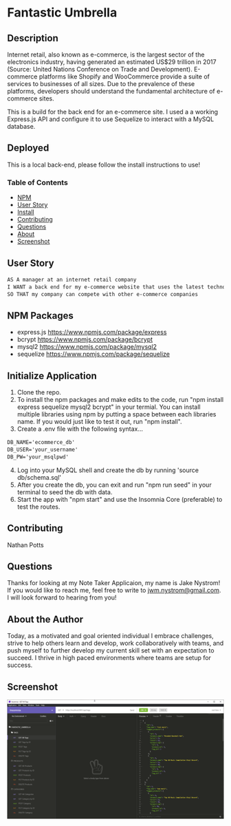 # Fantastic Umbrella

## Description

Internet retail, also known as e-commerce, is the largest sector of the electronics industry, having generated an estimated US$29 trillion in 2017 (Source: United Nations Conference on Trade and Development). E-commerce platforms like Shopify and WooCommerce provide a suite of services to businesses of all sizes. Due to the prevalence of these platforms, developers should understand the fundamental architecture of e-commerce sites.

This is a build for the back end for an e-commerce site. I used a a working Express.js API and configure it to use Sequelize to interact with a MySQL database.

## Deployed

This is a local back-end, please follow the install instructions to use!

### Table of Contents

- [NPM](#npm)
- [User Story](#user)
- [Install](#initialize)
- [Contributing](#contributing)
- [Questions](#questions)
- [About](#about)
- [Screenshot](#screenshot)

## User Story

```md
AS A manager at an internet retail company
I WANT a back end for my e-commerce website that uses the latest technologies
SO THAT my company can compete with other e-commerce companies
```

## NPM Packages

- express.js https://www.npmjs.com/package/express
- bcrypt https://www.npmjs.com/package/bcrypt
- mysql2 https://www.npmjs.com/package/mysql2
- sequelize https://www.npmjs.com/package/sequelize

## Initialize Application

1. Clone the repo.
2. To install the npm packages and make edits to the code, run "npm install express sequelize mysql2 bcrypt" in your termial. You can install multiple libraries using npm by putting a space between each libraries name. If you would just like to test it out, run "npm install".
3. Create a .env file with the following syntax...

```md
DB_NAME='ecommerce_db'
DB_USER='your_username'
DB_PW='your_msqlpwd'
```

4. Log into your MySQL shell and create the db by running 'source db/schema.sql'
5. After you create the db, you can exit and run "npm run seed" in your terminal to seed the db with data.
6. Start the app with "npm start" and use the Insomnia Core (preferable) to test the routes.

## Contributing

Nathan Potts

## Questions

Thanks for looking at my Note Taker Applicaion, my name is Jake Nystrom! If you would like to reach me, feel free to write to jwm.nystrom@gmail.com. I will look forward to hearing from you!

## About the Author

Today, as a motivated and goal oriented individual I embrace challenges, strive to help others learn and develop, work collaboratively with teams, and push myself to further develop my current skill set with an expectation to succeed. I thrive in high paced environments where teams are setup for success.

## Screenshot

![deployed screenshot](./assets/images/fantastic-umbrella.png)
